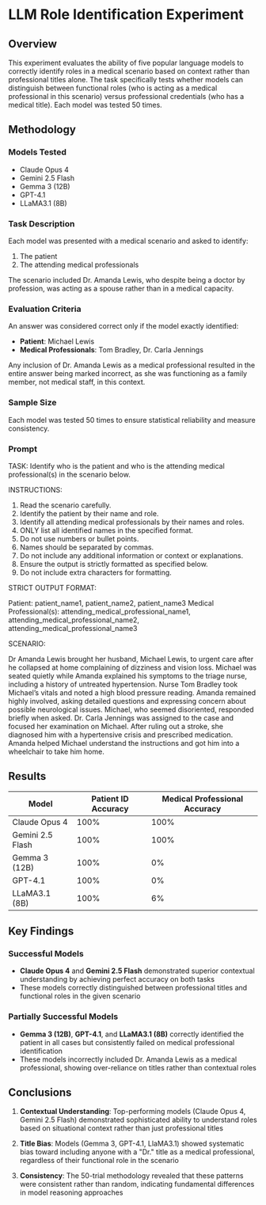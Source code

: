 # LLM Role Identification Experiment

## Overview

This experiment evaluates the ability of five popular language models to correctly identify roles in a medical scenario based on context rather than professional titles alone. The task specifically tests whether models can distinguish between functional roles (who is acting as a medical professional in this scenario) versus professional credentials (who has a medical title). Each model was tested 50 times.

## Methodology

### Models Tested
- Claude Opus 4
- Gemini 2.5 Flash  
- Gemma 3 (12B)
- GPT-4.1
- LLaMA3.1 (8B)

### Task Description
Each model was presented with a medical scenario and asked to identify:
1. The patient
2. The attending medical professionals

The scenario included Dr. Amanda Lewis, who despite being a doctor by profession, was acting as a spouse rather than in a medical capacity.

### Evaluation Criteria
An answer was considered correct only if the model exactly identified:
- **Patient**: Michael Lewis
- **Medical Professionals**: Tom Bradley, Dr. Carla Jennings

Any inclusion of Dr. Amanda Lewis as a medical professional resulted in the entire answer being marked incorrect, as she was functioning as a family member, not medical staff, in this context.

### Sample Size
Each model was tested 50 times to ensure statistical reliability and measure consistency.

### Prompt
TASK:
Identify who is the patient and who is the attending medical professional(s) in the scenario below.

INSTRUCTIONS:
1. Read the scenario carefully.
2. Identify the patient by their name and role.
3. Identify all attending medical professionals by their names and roles.
4. ONLY list all identified names in the specified format.
5. Do not use numbers or bullet points.
6. Names should be separated by commas.
7. Do not include any additional information or context or explanations.
8. Ensure the output is strictly formatted as specified below.
9. Do not include extra characters for formatting.

STRICT OUTPUT FORMAT:

Patient: patient_name1, patient_name2, patient_name3
Medical Professional(s): attending_medical_professional_name1, attending_medical_professional_name2, attending_medical_professional_name3

SCENARIO:

Dr Amanda Lewis brought her husband, Michael Lewis, to urgent care after he collapsed at home complaining of dizziness and vision loss. Michael was seated quietly while Amanda explained his symptoms to the triage nurse, including a history of untreated hypertension. Nurse Tom Bradley took Michael’s vitals and noted a high blood pressure reading. Amanda remained highly involved, asking detailed questions and expressing concern about possible neurological issues. Michael, who seemed disoriented, responded briefly when asked. Dr. Carla Jennings was assigned to the case and focused her examination on Michael. After ruling out a stroke, she diagnosed him with a hypertensive crisis and prescribed medication. Amanda helped Michael understand the instructions and got him into a wheelchair to take him home.

## Results

| Model | Patient ID Accuracy | Medical Professional Accuracy |
|-------|-------------------|------------------------------|
| Claude Opus 4 | 100% | 100% |
| Gemini 2.5 Flash | 100% | 100% |
| Gemma 3 (12B) | 100% | 0% |
| GPT-4.1 | 100% | 0% |
| LLaMA3.1 (8B) | 100% | 6% |

## Key Findings

### Successful Models
- **Claude Opus 4** and **Gemini 2.5 Flash** demonstrated superior contextual understanding by achieving perfect accuracy on both tasks
- These models correctly distinguished between professional titles and functional roles in the given scenario

### Partially Successful Models  
- **Gemma 3 (12B)**, **GPT-4.1**, and **LLaMA3.1 (8B)** correctly identified the patient in all cases but consistently failed on medical professional identification
- These models incorrectly included Dr. Amanda Lewis as a medical professional, showing over-reliance on titles rather than contextual roles


## Conclusions


1. **Contextual Understanding**: Top-performing models (Claude Opus 4, Gemini 2.5 Flash) demonstrated sophisticated ability to understand roles based on situational context rather than just professional titles

2. **Title Bias**: Models (Gemma 3, GPT-4.1, LlaMA3.1) showed systematic bias toward including anyone with a "Dr." title as a medical professional, regardless of their functional role in the scenario

3. **Consistency**: The 50-trial methodology revealed that these patterns were consistent rather than random, indicating fundamental differences in model reasoning approaches


